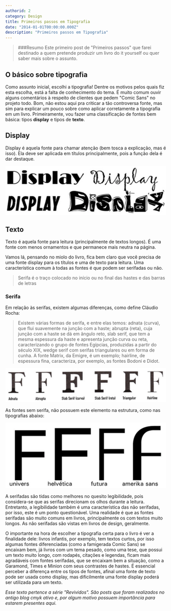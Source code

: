 ```yaml
---
authorid: 2
category: Design
title: Primeiros passos em Tipografia
date: "2014-01-01T00:00:00.000Z"
description: "Primeiros passos em Tipografia"
---
```


> ###Resumo
> Este primeiro post de "Primeiros passos" que farei destinado a quem pretende produzir um livro do it yourself ou quer saber mais sobre o assunto.

## O básico sobre tipografia

Como assunto inicial, escolhi a tipografia! Dentre os motivos pelos quais fiz esta escolha, está a falta de conhecimento do tema. É muito comum ouvir alguns comentários à respeito de clientes que pedem "Comic Sans" no projeto todo. Bom, não estou aqui pra criticar a tão controversa fonte, mas sim para explicar um pouco sobre como aplicar corretamente a tipografia em um livro.
Primeiramente, vou fazer uma classificação de fontes bem básica: tipos **display** e tipos de **texto**.

## Display

Display é aquela fonte para chamar atenção (bem tosca a explicação, mas é isso). Ela deve ser aplicada em títulos principalmente, pois a função dela é dar destaque.

![Fontes Display](./fontes-display.png)

## Texto

Texto é aquela fonte para leitura (principalmente de textos longos). É uma fonte com menos ornamentos e que permanece mais neutra na página.

Vamos lá, pensando no miolo do livro, fica bem claro que você precisa de uma fonte display para os títulos e uma de texto para leitura. Uma característica comum à todas as fontes é que podem ser serifadas ou não.

> Serifa é o traço colocado no início ou no final das hastes e das barras de letras

### Serifa

Em relação às serifas, existem algumas diferenças, como define Cláudio Rocha:

> Existem várias formas de serifa, e entre elas temos: adnata (curva), que flui suavemente na junção com a haste; abrupta (reta), cuja junção com a haste se dá em ângulo reto, slab serif, que tem a mesma espessura da haste e apresenta junção curva ou reta, caracterizando o grupo de fontes Egípcias, produzidas a partir do século XIX, wedge serif com serifas triangulares ou em forma de cunha. A fonte Matrix, da Emigre, é um exemplo; hairline, de espessura fina, caracteriza, por exemplo, as fontes Bodoni e Didot.

![Análise de serifas das fontes de texto. Tipos de serifas: Adnata, Abrupta, Slab Serif (curva), Slab Serif(reta), Triangular e Hairline](./tipos-de-serifa.png)

As fontes sem serifa, não possuem este elemento na estrutura, como nas tipografias abaixo:

![Tipografias sem serifa: Univers, Helvética, Futura e Amerika Sans](./tipografias-sem-serifa.png)

A serifadas são tidas como melhores no quesito legibilidade, pois considera-se que as serifas direcionam os olhos durante a leitura. Entretanto, a legibilidade também é uma característica das não serifadas, por isso, este é um ponto questionável. Uma realidade é que as fontes serifadas são muito comuns em livros, principalmente os com textos muito longos. As não serifadas são vistas em livros de design, geralmente.

O importante na hora de escolher a tipografia certa para o livro é ver a finalidade dele: livros infantis, por exemplo, tem textos curtos, por isso algumas fontes diferenciadas (como a famigerada Comic Sans) se encaixam bem, já livros com um tema pesado, como uma tese, que possui um texto muito longo, com rodapés, citações e legendas, ficam mais agradáveis com fontes serifadas, que se encaixam bem a situação, como a Garamond, Times e Minion com seus contrastes de hastes.
É essencial perceber a diferença entre os tipos de fontes, afinal uma fonte de texto pode ser usada como display, mas dificilmente uma fonte display poderá ser utilizada para um texto.

*Esse texto pertence a série "Revividos". São posts que foram realizados no antigo blog cmyk ativo e, por algum motivo possuem importância para estarem presentes aqui.*